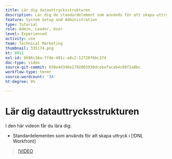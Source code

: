 ```yaml
---
title: Lär dig datauttrycksstrukturen
description: Lär dig de standardelement som används för att skapa uttryck i Adobe [!DNL Workfront].
feature: System Setup and Administration
type: Tutorial
role: Admin, Leader, User
level: Experienced
activity: use
team: Technical Marketing
thumbnail: 335174.png
kt: 8911
exl-id: 9696c36a-ffde-491c-a8c2-12f20f6bc374
doc-type: video
source-git-commit: 650e4d346e1792863930dcebafacab4c88f2a8bc
workflow-type: tm+mt
source-wordcount: '34'
ht-degree: 0%

---
```


# Lär dig datauttrycksstrukturen

I den här videon får du lära dig:

* Standardelementen som används för att skapa uttryck i [!DNL Workfront]

>[!VIDEO](https://video.tv.adobe.com/v/335174/?quality=12&learn=on)
